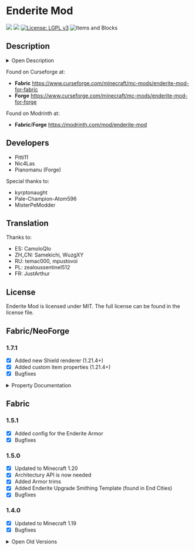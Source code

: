 # Enderite Mod

[![](http://cf.way2muchnoise.eu/versions/399221.svg)](https://www.curseforge.com/minecraft/mc-mods/enderite-mod-for-fabric) [![](http://cf.way2muchnoise.eu/short_399221_⭳.svg)](https://www.curseforge.com/minecraft/mc-mods/enderite-mod-for-forge/files) [![License: LGPL v3](https://img.shields.io/badge/License-MIT-darkred.svg?&style=flat-square)](https://opensource.org/licenses/MIT)
![Items and Blocks](https://i.imgur.com/55CfkBm.png)

## Description

<details>
  <summary>Open Description</summary>
  
  The Enderite Mod adds new armor and tools, which are successors of Netherite tools.
Enderite ore can be found in the End and needs to be blown up before it can be mined.
You can smelt the ore in a blast furnace to get scraps, which can be craft with diamonds to Enderite Ingots (similar to Netherite).
With these ingots you can craft Enderite tools and blocks, which all have the void floating ability.

### Void floating ability

- no gravity
- they avoid the void (y<0) and float above it, even after a player fell out of the world
- fireproof (like netherite)

### Special items/blocks

- **Enderite Ore**: can only be mined after it was cracked through an explosion (heights 12-48 in the End)
- **Enderite Shulker Box**: safer alternative to normal shulker box (survives the void and is fireproof)
- **Enderite Respawn Anchor**: allows respawns in the End (charged with ender pearls)
- **Enderite Sword**: Can be charged with ender pearls in the smithing table, lets you teleport with sneak + right click if charged
- **Enderite Helmet**: prevents Enderman from getting aggressive towards you when looking at them
- **Enderite Elytra Chestplate**: Enderite Chestplate fused with the Elytra, provides armor and Eyltra flight
- **Enderite Bow/Crossbow**: Are able to shoot Enderman

</details>

Found on Curseforge at:

- **Fabric** https://www.curseforge.com/minecraft/mc-mods/enderite-mod-for-fabric
- **Forge** https://www.curseforge.com/minecraft/mc-mods/enderite-mod-for-forge

Found on Modrinth at:

- **Fabric**/**Forge** https://modrinth.com/mod/enderite-mod

## Developers

- Pitti11
- Nic4Las
- Pianomanu (Forge)

Special thanks to:
- kyrptonaught
- Pale-Champion-Atom596
- MisterPeModder

## Translation

Thanks to:
- ES: CamoloQlo
- ZH_CN: Samekichi, WuzgXY
- RU: temac000, mpustovoi
- PL: zealoussentinel512
- FR: JustArthur

## License

Enderite Mod is licensed under MIT. The full license can be found in the license file.

## Fabric/NeoForge

### 1.7.1

- [x] Added new Shield renderer (1.21.4+)
- [x] Added custom item properties (1.21.4+)
- [x] Bugfixes

<details>
<summary>Property Documentation</summary>
- <b>enderitemod:enderite_shield</b> special model type

  - Renders an Enderite shield
  - Uses patterns from minecraft:banner_patterns component and color from minecraft:base_color component****
  - No fields

<br>
- <b>enderitemod:charge</b> numeric property

  - Returns remaining charge for an item (Enderite Sword or Shield)
  - -1 if no charge or no charge data component else scaled to 0..1
  - No fields
    
<br>  
- <b>enderitemod:crossbow/pull</b> numeric property

  - Returns Enderite Crossbow specific pull progress
  - No fields

<br>
- <b>enderitemod:bow/pull</b> numeric property

  - Returns Enderite Bow specific pull progress
  - No fields

<br>
- <b>enderitemod:is_sneaking</b> boolean property

  - Returns true if the holder is sneaking
  - No fields

</details>

## Fabric

### 1.5.1

- [x] Added config for the Enderite Armor
- [x] Bugfixes

### 1.5.0

- [x] Updated to Minecraft 1.20
- [x] Architectury API is now needed
- [x] Added Armor trims
- [x] Added Enderite Upgrade Smithing Template (found in End Cities)
- [x] Bugfixes

### 1.4.0

- [x] Updated to Minecraft 1.19
- [x] Bugfixes

<details>
  <summary>Open Old Versions</summary>

  ### 1.3.0

  - [x] Updated to Minecraft 1.18.1
  - [x] Bugfixes

  ### 1.2.0

- [x] Enderite Bow/Crossbow have ability to shoot enderman
- [x] Config
- [x] ?Enderite Shears?
- [x] Compatability with Shulker Box

### 1.1.0

- [x] Enderite Bow/Crossbow
- [x] Enderite Shield
- [x] Void floating enchantment
- [x] Enderite Horse Armor compatibility with Netherite Horse Armor mod

### 1.0.0

- [x] Enderite Sword show charge status

### 0.9.5

- [x] Enderite Elytra Armor

### 0.9.0

- [x] Enderite Shulker Box

### 0.8.0

- [x] Enderite Respawn Anchor
- [x] Enderite Sword teleport and charging abilities

### 0.7.0

- [x] Enderite Ingot/Block
- [x] Enderite Ore/Cracked Enderite Ore
- [x] Enderite Tools
- [x] Enderite Armor
</details>
